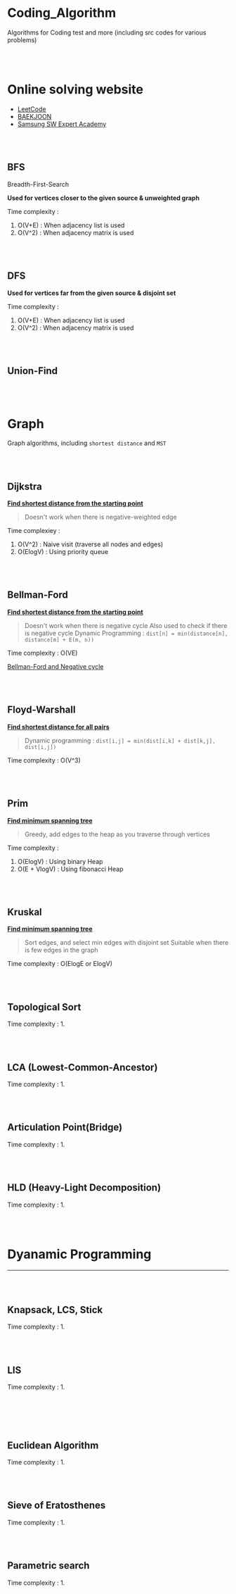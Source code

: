 # Coding_Algorithm
 Algorithms for Coding test and more (including src codes for various problems)

<br><br/>

# Online solving website
- [LeetCode](https://leetcode.com/)
- [BAEKJOON](https://www.acmicpc.net/)
- [Samsung SW Expert Academy](https://swexpertacademy.com/main/main.do)

<br><br/>

## BFS

Breadth-First-Search

**Used for vertices closer to the given source & unweighted graph**

Time complexity : 
 1. O(V+E) : When adjacency list is used
 2. O(V^2) : When adjacency matrix is used


<br><br/>


## DFS

**Used for vertices far from the given source & disjoint set**

Time complexity : 
 1. O(V+E) : When adjacency list is used
 2. O(V^2) : When adjacency matrix is used



<br><br/>


## Union-Find

<br><br/>


# Graph

Graph algorithms, including `shortest distance` and `MST`

<br><br/>

## Dijkstra 

**[Find shortest distance from the starting point](https://yabmoons.tistory.com/364)**
> Doesn't work when there is negative-weighted edge

Time complexiey : 
 1. O(V^2) : Naive visit (traverse all nodes and edges)
 2. O(ElogV) : Using priority queue

<br><br/>

## Bellman-Ford 

**[Find shortest distance from the starting point](https://ratsgo.github.io/data%20structure&algorithm/2017/11/27/bellmanford/)**
> Doesn't work when there is negative cycle
> Also used to check if there is negative cycle
> Dynamic Programming : `dist[n] = min(distance[n], distance[m] + E(m, n))`

Time complexity : O(VE)

[Bellman-Ford and Negative cycle](https://ssungkang.tistory.com/m/entry/Algorithm-%EB%B2%A8%EB%A7%8C%ED%8F%AC%EB%93%9CBellman-Ford-%EC%95%8C%EA%B3%A0%EB%A6%AC%EC%A6%98)

<br></br>


## Floyd-Warshall

**[Find shortest distance for all pairs](https://ansohxxn.github.io/algorithm/floyd/)**
> Dynamic programming : `dist[i,j] = min(dist[i,k] + dist[k,j], dist[i,j])`


Time complexity : O(V^3)

<br><br/>


## Prim

**[Find minimum spanning tree](https://kbw1101.tistory.com/m/52)**
> Greedy, add edges to the heap as you traverse through vertices

Time complexity :
 1. O(ElogV) : Using binary Heap
 2. O(E + VlogV) : Using fibonacci Heap

<br><br/>


## Kruskal

**[Find minimum spanning tree](https://ansohxxn.github.io/algorithm/mst/)**
> Sort edges, and select min edges with disjoint set
> Suitable when there is few edges in the graph

Time complexity : O(ElogE or ElogV)

<br><br/>



## Topological Sort

**[]()**

Time complexity :
 1.

<br><br/>


## LCA (Lowest-Common-Ancestor)

**[]()**

Time complexity :
 1.

<br><br/>


## Articulation Point(Bridge)

**[]()**

Time complexity :
 1.

<br><br/>


## HLD (Heavy-Light Decomposition)

**[]()**

Time complexity :
 1.

<br><br/>


# Dyanamic Programming

****

<br><br/>


## Knapsack, LCS, Stick

**[]()**

Time complexity :
 1.

<br><br/>


## LIS

**[]()**

Time complexity :
 1.

<br><br/>
<br><br/>

## Euclidean Algorithm

**[]()**

Time complexity :
 1.

<br><br/>


## Sieve of Eratosthenes

**[]()**

Time complexity :
 1.

<br><br/>


## Parametric search

**[]()**

Time complexity :
 1.

<br><br/>



